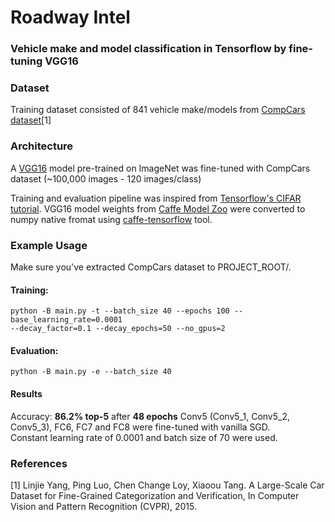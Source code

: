 # Roadway Intel

### Vehicle make and model classification in Tensorflow by fine-tuning VGG16

### Dataset
Training dataset consisted of 841 vehicle make/models from [CompCars dataset](http://mmlab.ie.cuhk.edu.hk/datasets/comp_cars/index.html)[1]

### Architecture
A [VGG16](http://arxiv.org/pdf/1409.1556.pdf) model pre-trained on ImageNet was fine-tuned with CompCars dataset (~100,000 images - 120 images/class)

Training and evaluation pipeline was inspired from [Tensorflow's CIFAR tutorial](https://www.tensorflow.org/versions/r0.10/tutorials/deep_cnn/index.html).
VGG16 model weights from [Caffe Model Zoo](https://github.com/BVLC/caffe/wiki/Model-Zoo) were converted to numpy native fromat using [caffe-tensorflow](https://github.com/ethereon/caffe-tensorflow) tool.


### Example Usage
Make sure you've extracted CompCars dataset to PROJECT_ROOT/.
#### Training:
```shell
python -B main.py -t --batch_size 40 --epochs 100 --base_learning_rate=0.0001
--decay_factor=0.1 --decay_epochs=50 --no_gpus=2
```
#### Evaluation:
```shell
python -B main.py -e --batch_size 40
```

#### Results
Accuracy: **86.2% top-5** after **48 epochs**
Conv5 (Conv5_1, Conv5_2, Conv5_3), FC6, FC7 and FC8 were fine-tuned with vanilla SGD.  
Constant learning rate of 0.0001 and batch size of 70 were used.  

### References
[1] Linjie Yang, Ping Luo, Chen Change Loy, Xiaoou Tang. A Large-Scale Car Dataset for Fine-Grained Categorization and Verification, In Computer Vision and Pattern Recognition (CVPR), 2015.
